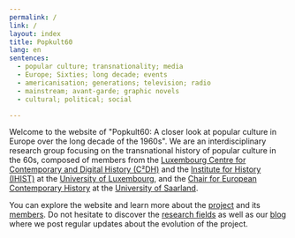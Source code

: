 ```yaml
---
permalink: /
link: /
layout: index
title: Popkult60
lang: en
sentences:
  - popular culture; transnationality; media
  - Europe; Sixties; long decade; events
  - americanisation; generations; television; radio
  - mainstream; avant-garde; graphic novels
  - cultural; political; social

---
```


Welcome to the website of "Popkult60: A closer look at popular culture in Europe over the long decade of the 1960s". We are an interdisciplinary research group focusing on the transnational history of popular culture in the 60s, composed of members from the [Luxembourg Centre for Contemporary and Digital History (C²DH)](https://c2dh.uni.lu) and the [Institute for History (IHIST)](https://history.uni.lu/) at the [University of Luxembourg](https://wwwen.uni.lu/), and the [Chair for European Contemporary History](https://www.uni-saarland.de/lehrstuhl/zeitgeschichte/hueser.html) at the [University of Saarland](https://www.uni-saarland.de/nc/startseite.html).

You can explore the website and learn more about the [project](https://c2dh.github.io/popkult60/about/) and its [members](https://c2dh.github.io/popkult60/people/). Do not hesitate to discover the [research fields](https://c2dh.github.io/popkult60/fields/) as well as our [blog](https://c2dh.github.io/popkult60/blog/) where we post regular updates about the evolution of the project.
